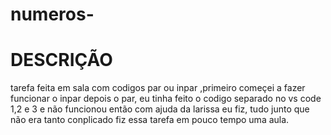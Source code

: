 # numeros-
# DESCRIÇÃO
tarefa feita em sala com codigos par ou inpar ,primeiro começei a fazer funcionar o inpar depois o par, eu tinha feito o codigo separado no vs code 1,2 e 3 e não funcionou então com ajuda da larissa eu fiz, tudo junto que não era tanto conplicado fiz essa tarefa em pouco tempo uma aula. 
